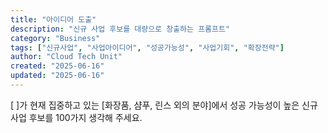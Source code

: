```yaml
---
title: "아이디어 도출"
description: "신규 사업 후보를 대량으로 창출하는 프롬프트"
category: "Business"
tags: ["신규사업", "사업아이디어", "성공가능성", "사업기회", "확장전략"]
author: "Cloud Tech Unit"
created: "2025-06-16"
updated: "2025-06-16"
---
```


[ ]가 현재 집중하고 있는 [화장품, 샴푸, 린스 외의 분야]에서 성공 가능성이 높은 신규 사업 후보를 100가지 생각해 주세요.
